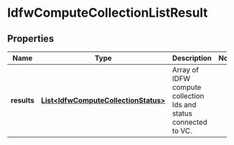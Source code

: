 # IdfwComputeCollectionListResult

## Properties
Name | Type | Description | Notes
------------ | ------------- | ------------- | -------------
**results** | [**List&lt;IdfwComputeCollectionStatus&gt;**](IdfwComputeCollectionStatus.md) | Array of IDFW compute collection Ids and status connected to VC. | 
